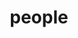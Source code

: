 ---
layout: profiles
permalink: /people/
title: people
description: members of our research group
nav: true
nav_order: 2

profiles:
  # if you want to include more than one profile, just replicate the following block
  # and create one content file for each profile inside _pages/
  - align: right
    image: fy24yilmazlab.png
    image_circular: false # crops the image to make it circular
    more_info: >
       <div style="text-align: center;">
       <p>Graduation of FY24 Yilmaz lab.</p>
       </div>
  - align: right
    image: fy24.jpg
    image_circular: false # crops the image to make it circular
    content: fy24.md
    more_info: >
       <div style="text-align: center;">
       <p>Group photo for FY24</p>
       </div>
  - align: left
    image: fy23.png
    image_circular: false # crops the image to make it circular
    more_info: >
       <div style="text-align: center;">
       <p>Group photo for FY23</p>
       </div>
  - align: right
    image: fy22.png
    image_circular: false # crops the image to make it circular
    more_info: >
       <div style="text-align: center;">
       <p>Group photo for FY22</p>
       </div>
---